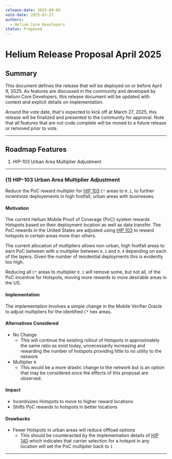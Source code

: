 ```yaml
---
release-date: 2025-04-09
vote-date: 2025-03-27
authors:
  - Helium Core Developers
status: Proposed
---
```


# Helium Release Proposal April 2025

## Summary

This document defines the release that will be deployed on or before April 9, 2025. As features are discussed in the community and developed by Helium Core Developers, this release document will be updated with context and explicit details on implementation.

Around the vote date, that's expected to kick off at March 27, 2025, this release will be finalized and presented to the community for approval. Note that all features that are not code complete will be moved to a future release or removed prior to vote.

---

## Roadmap Features

1. HIP-103 Urban Area Multiplier Adjustment

---

### (1) HIP-103 Urban Area Multiplier Adjustment

Reduce the PoC reward multipler for [HIP 103][hip-103] `C*` areas to `0.1`, to further incentivize deployements in high footfall, urban areas with businesses.


#### Motivation

The current Helium Mobile Proof of Coverage (PoC) system rewards Hotspots based on their deployment location as well as data transfer. The PoC rewards in the United States are adjusted using [HIP 103][hip-103] to reward hotspots in certain areas more than others.

The current allocation of multipliers allows non-urban, high footfall areas to earn PoC between with a multiplier between `0.1` and `0.4` depending on each of the layers. Given the number of residential deployments this is evidently too high.

Reducing all `C*` areas to multiplier `0.1` will remove some, but not all, of the PoC incentive for Hotspots, moving more rewards to more desirable areas in the US.

#### Implementation

The implementation involves a simple change in the Mobile Verifier Oracle to adjust multipliers for the identified `C*` hex areas.

#### Alternatives Considered

* No Change
  - This will continue the existing rollout of Hotspots in approximately the same ratio as exist today, unnecessarily increasing and rewarding the number of hotspots providing little to no utility to the network
* Multiplier `0`
  - This would be a more drastic change to the network but is an option that may be considered once the effects of this proposal are observed.

#### Impact

* Incentivizes Hotspots to move to higher reward locations
* Shifts PoC rewards to hotspots in better locations

#### Drawbacks

* Fewer Hotspots in urban areas will reduce offload options
  - This should be counteracted by the implementation details of [HIP 140][hip-140] which indicates that carrier selection for a hotspot in any location will set the PoC multiplier back to `1`

---

[hip-103]: https://github.com/helium/HIP/blob/main/0139-phase-out-cbrs.md
[hip-140]:  https://github.com/helium/HIP/blob/main/0140-adjust-service-provider-boost-qualifiers.md
